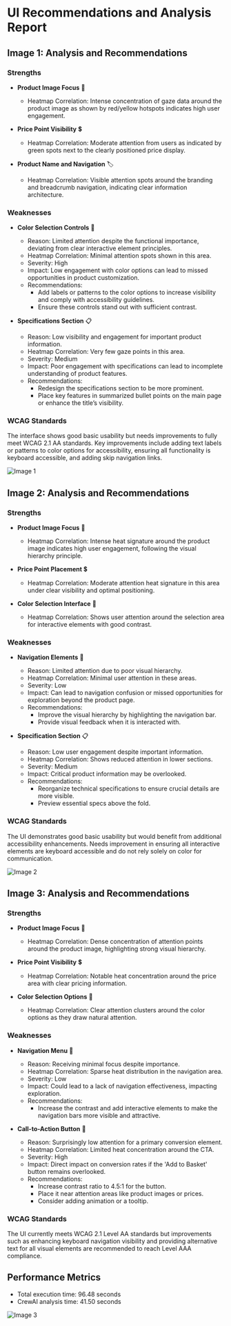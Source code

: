 # UI Recommendations and Analysis Report

## Image 1: Analysis and Recommendations

### Strengths
- **Product Image Focus** 📸
  - Heatmap Correlation: Intense concentration of gaze data around the product image as shown by red/yellow hotspots indicates high user engagement.
  
- **Price Point Visibility** 💲
  - Heatmap Correlation: Moderate attention from users as indicated by green spots next to the clearly positioned price display.
  
- **Product Name and Navigation** 🏷
  - Heatmap Correlation: Visible attention spots around the branding and breadcrumb navigation, indicating clear information architecture.

### Weaknesses
- **Color Selection Controls** 🎨
  - Reason: Limited attention despite the functional importance, deviating from clear interactive element principles.
  - Heatmap Correlation: Minimal attention spots shown in this area.
  - Severity: High
  - Impact: Low engagement with color options can lead to missed opportunities in product customization.
  - Recommendations: 
    - Add labels or patterns to the color options to increase visibility and comply with accessibility guidelines.
    - Ensure these controls stand out with sufficient contrast.
  
- **Specifications Section** 📋
  - Reason: Low visibility and engagement for important product information.
  - Heatmap Correlation: Very few gaze points in this area.
  - Severity: Medium
  - Impact: Poor engagement with specifications can lead to incomplete understanding of product features.
  - Recommendations:
    - Redesign the specifications section to be more prominent.
    - Place key features in summarized bullet points on the main page or enhance the title’s visibility.

### WCAG Standards
The interface shows good basic usability but needs improvements to fully meet WCAG 2.1 AA standards. Key improvements include adding text labels or patterns to color options for accessibility, ensuring all functionality is keyboard accessible, and adding skip navigation links.

![Image 1](heatmaps/p9-1.png)

## Image 2: Analysis and Recommendations

### Strengths
- **Product Image Focus** 📸
  - Heatmap Correlation: Intense heat signature around the product image indicates high user engagement, following the visual hierarchy principle.
  
- **Price Point Placement** 💲
  - Heatmap Correlation: Moderate attention heat signature in this area under clear visibility and optimal positioning.
  
- **Color Selection Interface** 🎨
  - Heatmap Correlation: Shows user attention around the selection area for interactive elements with good contrast.

### Weaknesses
- **Navigation Elements** 🧭
  - Reason: Limited attention due to poor visual hierarchy.
  - Heatmap Correlation: Minimal user attention in these areas.
  - Severity: Low
  - Impact: Can lead to navigation confusion or missed opportunities for exploration beyond the product page.
  - Recommendations:
    - Improve the visual hierarchy by highlighting the navigation bar.
    - Provide visual feedback when it is interacted with.
  
- **Specification Section** 📋
  - Reason: Low user engagement despite important information.
  - Heatmap Correlation: Shows reduced attention in lower sections.
  - Severity: Medium
  - Impact: Critical product information may be overlooked.
  - Recommendations:
    - Reorganize technical specifications to ensure crucial details are more visible.
    - Preview essential specs above the fold.

### WCAG Standards
The UI demonstrates good basic usability but would benefit from additional accessibility enhancements. Needs improvement in ensuring all interactive elements are keyboard accessible and do not rely solely on color for communication.

![Image 2](heatmaps/p9-2.png)

## Image 3: Analysis and Recommendations

### Strengths
- **Product Image Focus** 📸
  - Heatmap Correlation: Dense concentration of attention points around the product image, highlighting strong visual hierarchy.
  
- **Price Point Visibility** 💲
  - Heatmap Correlation: Notable heat concentration around the price area with clear pricing information.
  
- **Color Selection Options** 🎨
  - Heatmap Correlation: Clear attention clusters around the color options as they draw natural attention.

### Weaknesses
- **Navigation Menu** 🧭
  - Reason: Receiving minimal focus despite importance.
  - Heatmap Correlation: Sparse heat distribution in the navigation area.
  - Severity: Low
  - Impact: Could lead to a lack of navigation effectiveness, impacting exploration.
  - Recommendations:
    - Increase the contrast and add interactive elements to make the navigation bars more visible and attractive.
  
- **Call-to-Action Button** 🛒
  - Reason: Surprisingly low attention for a primary conversion element.
  - Heatmap Correlation: Limited heat concentration around the CTA.
  - Severity: High
  - Impact: Direct impact on conversion rates if the 'Add to Basket' button remains overlooked.
  - Recommendations:
    - Increase contrast ratio to 4.5:1 for the button.
    - Place it near attention areas like product images or prices.
    - Consider adding animation or a tooltip.

### WCAG Standards
The UI currently meets WCAG 2.1 Level AA standards but improvements such as enhancing keyboard navigation visibility and providing alternative text for all visual elements are recommended to reach Level AAA compliance.

## Performance Metrics
- Total execution time: 96.48 seconds
- CrewAI analysis time: 41.50 seconds

![Image 3](heatmaps/p9-3.png)

